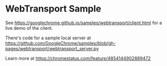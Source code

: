 WebTransport Sample
===
See https://googlechrome.github.io/samples/webtransport/client.html for a live demo of the client.

There's code for a sample local server at https://github.com/GoogleChrome/samples/blob/gh-pages/webtransport/webtransport_server.py

Learn more at https://chromestatus.com/feature/4854144902889472
